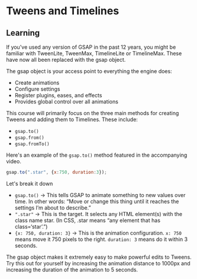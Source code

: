# Tweens and Timelines

## Learning
If you've used any version of GSAP in the past 12 years, you might be familiar with TweenLite, TweenMax, TimelineLite or TimelineMax. These have now all been replaced with the gsap object.

The gsap object is your access point to everything the engine does:
- Create animations
- Configure settings
- Register plugins, eases, and effects
- Provides global control over all animations

This course will primarily focus on the three main methods for creating Tweens and adding them to Timelines. These include:
- `gsap.to()`
- `gsap.from()`
- `gsap.fromTo()`

Here's an example of the `gsap.to()` method featured in the accompanying video.

```javascript
gsap.to(".star", {x:750, duration:3});
```
Let's break it down
- `gsap.to()` → This tells GSAP to animate something to new values over time. In other words: “Move or change this thing until it reaches the settings I’m about to describe.”
- `".star"` → This is the target. It selects any HTML element(s) with the class name star. (In CSS, .star means “any element that has class=‘star’.”)
- `{x: 750, duration: 3}` → This is the animation configuration. `x: 750` means move it 750 pixels to the right. `duration: 3` means do it within 3 seconds.

The gsap object makes it extremely easy to make powerful edits to Tweens. Try this out for yourself by increasing the animation distance to 1000px and increasing the duration of the animation to 5 seconds.